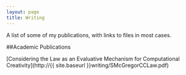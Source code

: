 ```yaml
---
layout: page
title: Writing
---
```


<p class="message">
  A list of some of my publications, with links to files in most cases.
</p>

##Academic Publications

[Considering the Law as an Evaluative Mechanism for Computational Creativity](http://{{ site.baseurl }}writing/SMcGregorCCLaw.pdf)
